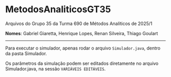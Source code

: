 # MetodosAnaliticosGT35
Arquivos do Grupo 35 da Turma 690 de Métodos Analíticos de 2025/1

**Nomes**: Gabriel Giaretta, Henrique Lopes, Renan Silveira, Thiago Goulart

------------

Para executar o simulador, apenas rodar o arquivo `Simulador.java`, dentro da pasta Simulador.

Os parâmetros da simulação podem ser editados diretamente no arquivo Simulador.java, na sessão `VARIÁVEIS EDITÁVEIS`.
